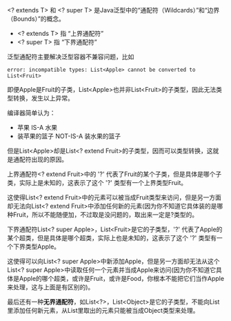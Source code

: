 \<? extends T> 和 \<? super T> 是Java泛型中的“通配符（Wildcards）”和“边界（Bounds）”的概念。

* \<? extends T> 指 “上界通配符”  
* \<? super T>   指 “下界通配符”

泛型通配符主要解决泛型容器不兼容问题，比如
```
error: incompatible types: List<Apple> cannot be converted to List<Fruit>
```
即便Apple是Fruit的子类，List\<Apple>也并非List\<Fruit>的子类型，因此无法类型转换，发生以上异常。

编译器简单认为：

* 苹果 IS-A 水果
* 装苹果的篮子 NOT-IS-A 装水果的篮子


但是List\<Apple>却是List\<? extend Fruit>的子类型，因而可以类型转换，这就是通配符出现的原因。

上界通配符\<? extend Fruit>中的 '?' 代表了Fruit的某个子类，但是具体是哪个子类，实际上是未知的，这表示了这个 '?' 类型有一个上界类型Fruit。

这使得List\<? extend Fruit>中的元素可以被当成Fruit类型来访问，但是另一方面却无法向List\<? extend Fruit>中添加任何新的元素(因为你不知道它具体装的是哪种Fruit，所以不能随便加，不过取是没问题的，取出来一定是?类型的。

下界通配符List\<? super Apple>，List\<Fruit>是它的子类型，'?' 代表了Apple的某个超类，但是具体是哪个超类，实际上也是未知的，这表示了这个 '?' 类型有一个下界类型Apple。

这使得可以向List<? super Apple>中新添加Apple，但是另一方面却无法从这个List\<? super Apple>中读取任何一个元素并当成Apple来访问(因为你不知道它具体是Apple的哪个超类，或许是Fruit，或许是Food，你根本不能把它们当作Apple来处理，这与上面是有区别的)。

最后还有一种**无界通配符**，如List\<?>，List\<Object>是它的子类型，不能向List<?>里添加任何新元素，从List<?>里取出的元素只能被当成Object类型来处理。